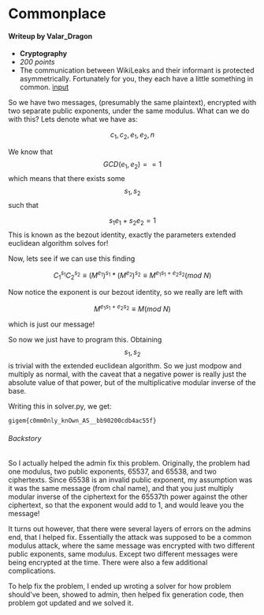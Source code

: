 # Commonplace

#### Writeup by Valar_Dragon

* **Cryptography**
* *200 points*
* The communication between WikiLeaks and their informant is protected asymmetrically.
Fortunately for you, they each have a little something in common.
[input](input)

So we have two messages, (presumably the same plaintext), encrypted with two separate public exponents, under the same modulus.
What can we do with this?
Lets denote what we have as:

$$ c_1,c_2,e_1,e_2,n $$

We know that
$$ GCD(e_1,e_2)==1$$
which means that there exists some $$s_1, s_2$$ such that

$$s_1e_1 + s_2e_2 = 1 $$
This is known as the bezout identity, exactly the parameters extended euclidean algorithm solves for!

Now, lets see if we can use this finding

$${C_1}^{s_1}{C_2}^{s_2} \equiv ({M}^{e_1})^{s_1}*({M}^{e_2})^{s_2} \equiv M^{e_1s_1 + e_2s_2} (mod \ N)$$

Now notice the exponent is our bezout identity, so we really are left with

$$M^{e_1s_1 + e_2s_2} \equiv M (mod \ N)$$

which is just our message!

So now we just have to program this. Obtaining $$s_1,s_2$$ is trivial with the extended euclidean algorithm. So we just modpow and multiply as normal, with the caveat that a negative power is really just the absolute value of that power, but of the multiplicative modular inverse of the base.

Writing this in solver.py, we get:

`gigem{c0mm0nly_knOwn_AS__bb90200cdb4ac55f}`

###### Backstory
So I actually helped the admin fix this problem.
Originally, the problem had one modulus, two public exponents, 65537, and 65538, and two ciphertexts. Since 65538 is an invalid public exponent, my assumption was it was the same message (from chal name), and that you just multiply modular inverse of the ciphertext for the 65537th power against the other ciphertext, so that the exponent would add to 1, and would leave you the message!

It turns out however, that there were several layers of errors on the admins end, that I helped fix. Essentially the attack was supposed to be a common modulus attack, where the same message was encrypted with two different public exponents, same modulus.
Except two different messages were being encrypted at the time.
There were also a few additional complications. 

To help fix the problem, I ended up wroting a solver for how problem should've been, showed to admin, then helped fix generation code, then problem got updated and we solved it.
